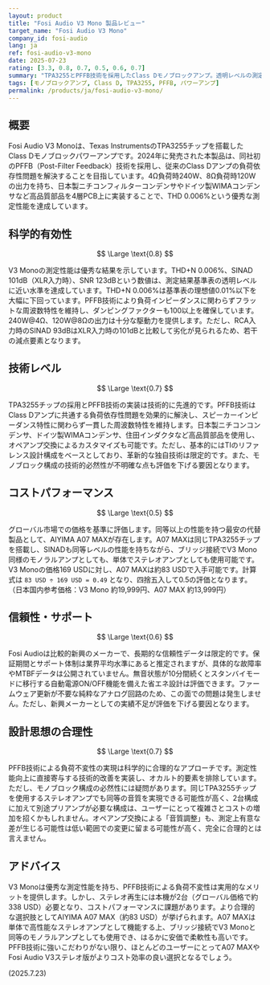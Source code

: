 ```yaml
---
layout: product
title: "Fosi Audio V3 Mono 製品レビュー"
target_name: "Fosi Audio V3 Mono"
company_id: fosi-audio
lang: ja
ref: fosi-audio-v3-mono
date: 2025-07-23
rating: [3.3, 0.8, 0.7, 0.5, 0.6, 0.7]
summary: "TPA3255とPFFB技術を採用したClass Dモノブロックアンプ。透明レベルの測定性能を持つが、グローバル市場でのコスト評価は厳しい。"
tags: [モノブロックアンプ, Class D, TPA3255, PFFB, パワーアンプ]
permalink: /products/ja/fosi-audio-v3-mono/
---
```


## 概要

Fosi Audio V3 Monoは、Texas InstrumentsのTPA3255チップを搭載したClass Dモノブロックパワーアンプです。2024年に発売された本製品は、同社初のPFFB（Post-Filter Feedback）技術を採用し、従来のClass Dアンプの負荷依存性問題を解決することを目指しています。4Ω負荷時240W、8Ω負荷時120Wの出力を持ち、日本製ニチコンフィルターコンデンサやドイツ製WIMAコンデンサなど高品質部品を4層PCB上に実装することで、THD 0.006%という優秀な測定性能を達成しています。

## 科学的有効性

$$ \Large \text{0.8} $$

V3 Monoの測定性能は優秀な結果を示しています。THD+N 0.006%、SINAD 101dB（XLR入力時）、SNR 123dBという数値は、測定結果基準表の透明レベルに近い水準を達成しています。THD+N 0.006%は基準表の理想値0.01%以下を大幅に下回っています。PFFB技術により負荷インピーダンスに関わらずフラットな周波数特性を維持し、ダンピングファクターも100以上を確保しています。240W@4Ω、120W@8Ωの出力は十分な駆動力を提供します。ただし、RCA入力時のSINAD 93dBはXLR入力時の101dBと比較して劣化が見られるため、若干の減点要素となります。

## 技術レベル

$$ \Large \text{0.7} $$

TPA3255チップの採用とPFFB技術の実装は技術的に先進的です。PFFB技術はClass Dアンプに共通する負荷依存性問題を効果的に解決し、スピーカーインピーダンス特性に関わらず一貫した周波数特性を維持します。日本製ニチコンコンデンサ、ドイツ製WIMAコンデンサ、住田インダクタなど高品質部品を使用し、オペアンプ交換によるカスタマイズも可能です。ただし、基本的にはTIのリファレンス設計構成をベースとしており、革新的な独自技術は限定的です。また、モノブロック構成の技術的必然性が不明確な点も評価を下げる要因となります。

## コストパフォーマンス

$$ \Large \text{0.5} $$

グローバル市場での価格を基準に評価します。同等以上の性能を持つ最安の代替製品として、AIYIMA A07 MAXが存在します。A07 MAXは同じTPA3255チップを搭載し、SINADも同等レベルの性能を持ちながら、ブリッジ接続でV3 Mono同様のモノラルアンプとしても、単体でステレオアンプとしても使用可能です。V3 Monoの価格169 USDに対し、A07 MAXは約83 USDで入手可能です。計算式は `83 USD ÷ 169 USD = 0.49` となり、四捨五入して0.5の評価となります。（日本国内参考価格：V3 Mono 約19,999円、A07 MAX 約13,999円）

## 信頼性・サポート

$$ \Large \text{0.6} $$

Fosi Audioは比較的新興のメーカーで、長期的な信頼性データは限定的です。保証期間とサポート体制は業界平均水準にあると推定されますが、具体的な故障率やMTBFデータは公開されていません。無音状態が10分間続くとスタンバイモードに移行する自動電源ON/OFF機能を備えた省エネ設計は評価できます。ファームウェア更新が不要な純粋なアナログ回路のため、この面での問題は発生しません。ただし、新興メーカーとしての実績不足が評価を下げる要因となります。

## 設計思想の合理性

$$ \Large \text{0.7} $$

PFFB技術による負荷不変性の実現は科学的に合理的なアプローチです。測定性能向上に直接寄与する技術的改善を実装し、オカルト的要素を排除しています。ただし、モノブロック構成の必然性には疑問があります。同じTPA3255チップを使用するステレオアンプでも同等の音質を実現できる可能性が高く、2台構成に加えて別途プリアンプが必要な構成は、ユーザーにとって複雑さとコストの増加を招くかもしれません。オペアンプ交換による「音質調整」も、測定上有意な差が生じる可能性は低い範囲での変更に留まる可能性が高く、完全に合理的とは言えません。

## アドバイス

V3 Monoは優秀な測定性能を持ち、PFFB技術による負荷不変性は実用的なメリットを提供します。しかし、ステレオ再生には本機が2台（グローバル価格で約338 USD）必要となり、コストパフォーマンスに課題があります。より合理的な選択肢としてAIYIMA A07 MAX（約83 USD）が挙げられます。A07 MAXは単体で高性能なステレオアンプとして機能する上、ブリッジ接続でV3 Monoと同等のモノラルアンプとしても使用でき、はるかに安価で柔軟性も高いです。PFFB技術に強いこだわりがない限り、ほとんどのユーザーにとってA07 MAXやFosi Audio V3ステレオ版がよりコスト効率の良い選択となるでしょう。

(2025.7.23)
